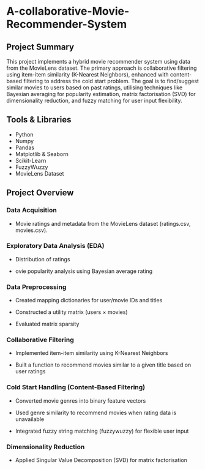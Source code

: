 # A-collaborative-Movie-Recommender-System


## Project Summary ##
This project implements a hybrid movie recommender system using data from the MovieLens dataset. The primary approach is collaborative filtering using item-item similarity (K-Nearest Neighbors), enhanced with content-based filtering to address the cold start problem.
The goal is to find/suggest similar movies to users based on past ratings, utilising techniques like Bayesian averaging for popularity estimation, matrix factorisation (SVD) for dimensionality reduction, and fuzzy matching for user input flexibility.


## Tools & Libraries ##
- Python
- Numpy
- Pandas
- Matplotlib & Seaborn
- Scikit-Learn
- FuzzyWuzzy
- MovieLens Dataset


## Project Overview ##

### Data Acquisition ###

- Movie ratings and metadata from the MovieLens dataset (ratings.csv, movies.csv).

### Exploratory Data Analysis (EDA) ###

- Distribution of ratings

- ovie popularity analysis using Bayesian average rating

### Data Preprocessing ###

- Created mapping dictionaries for user/movie IDs and titles

- Constructed a utility matrix (users × movies)

- Evaluated matrix sparsity

### Collaborative Filtering ###

- Implemented item-item similarity using K-Nearest Neighbors

- Built a function to recommend movies similar to a given title based on user ratings

### Cold Start Handling (Content-Based Filtering) ###

- Converted movie genres into binary feature vectors

- Used genre similarity to recommend movies when rating data is unavailable

- Integrated fuzzy string matching (fuzzywuzzy) for flexible user input

### Dimensionality Reduction ###

- Applied Singular Value Decomposition (SVD) for matrix factorisation
